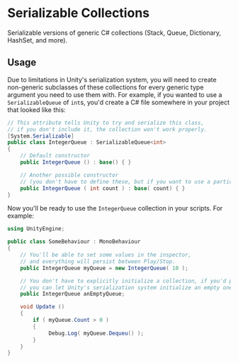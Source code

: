 # Serializable Collections
Serializable versions of generic C# collections (Stack, Queue, Dictionary, HashSet, and more).

## Usage
Due to limitations in Unity's serialization system, you will need to create non-generic subclasses of these collections for every generic type argument you need to use them with. For example, if you wanted to use a `SerializableQueue` of `int`s, you'd create a C# file somewhere in your project that looked like this:

```C#
// This attribute tells Unity to try and serialize this class,
// if you don't include it, the collection won't work properly.
[System.Serializable]
public class IntegerQueue : SerializableQueue<int>
{
    // Default constructor
    public IntegerQueue () : base() { }

    // Another possible constructor
    // (you don't have to define these, but if you want to use a particular constructor, you'll need to include it here)
    public IntegerQueue ( int count ) : base( count) { }
}
```

Now you'll be ready to use the `IntegerQueue` collection in your scripts. For example:

```C#
using UnityEngine;

public class SomeBehaviour : MonoBehaviour
{
    // You'll be able to set some values in the inspector,
    // and everything will persist between Play/Stop.
    public IntegerQueue myQueue = new IntegerQueue( 10 );

    // You don't have to explicitly initialize a collection, if you'd prefer,
    // you can let Unity's serialization system initialize an empty one for you.
    public IntegerQueue anEmptyQueue;

    void Update ()
    {
        if ( myQueue.Count > 0 )
        {
             Debug.Log( myQueue.Dequeu() );
        }
    }
}
```
